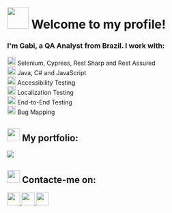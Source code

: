 # <img src="https://media.giphy.com/media/mGcNjsfWAjY5AEZNw6/giphy.gif" width="50"/> Welcome to my profile! 

### I'm Gabi, a QA Analyst from Brazil. I work with:


<img src="https://github.com/GabrielaAmbos/portifolio-qa-ptbr/blob/main/icons/pata.png" width="20" height="20"> Selenium, Cypress, Rest Sharp and Rest Assured <br>
<img src="https://github.com/GabrielaAmbos/portifolio-qa-ptbr/blob/main/icons/pata.png" width="20" height="20"> Java, C# and JavaScript <br>
<img src="https://github.com/GabrielaAmbos/portifolio-qa-ptbr/blob/main/icons/pata.png" width="20" height="20"> Accessibility Testing <br>
<img src="https://github.com/GabrielaAmbos/portifolio-qa-ptbr/blob/main/icons/pata.png" width="20" height="20"> Localization Testing <br>
<img src="https://github.com/GabrielaAmbos/portifolio-qa-ptbr/blob/main/icons/pata.png" width="20" height="20"> End-to-End Testing <br>
<img src="https://github.com/GabrielaAmbos/portifolio-qa-ptbr/blob/main/icons/pata.png" width="20" height="20"> Bug Mapping <br>


## <img src="https://github.com/GabrielaAmbos/portifolio-qa-ptbr/blob/main/icons/clicker-do-mouse.png" width="30" height="30"> My portfolio:


<a href="https://github.com/GabrielaAmbos/portifolio-qa-ptbr">
<img src="https://github.com/GabrielaAmbos/portifolio-qa-ptbr/blob/main/icons/click-gif.gif"> </a>

## <img src="https://emojis.slackmojis.com/emojis/images/1621024394/39092/cat-roll.gif?1621024394" width="30" height="30"> Contacte-me on:

<a href="https://linkedin.com/in/gabriela-ambos/">
<img src="https://github.com/GabrielaAmbos/portifolio-qa-ptbr/blob/main/icons/linkedin-icon-2.svg" width="30" height="30"> </a>   <a href="https://linktr.ee/gabrielaambos"> <img src="https://github.com/GabrielaAmbos/portifolio-qa-ptbr/blob/main/icons/linktree-2.svg" width="30" height="30"> </a>   <a href="mailto:gabrielaambos15@gmail.com"> <img src="https://github.com/GabrielaAmbos/portifolio-qa-ptbr/blob/main/icons/o-email.png" width="30" height="30"> </a>




